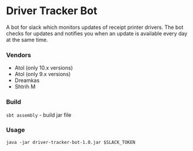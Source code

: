 # Driver Tracker Bot

A bot for slack which monitors updates of receipt printer drivers.
The bot checks for updates and notifies you when an update is available every day at the same time.

### Vendors

- Atol (only 10.x versions)
- Atol (only 9.x versions)
- Dreamkas
- Shtrih M

### Build 

```sbt assembly``` - build jar file

### Usage

```java -jar driver-tracker-bot-1.0.jar $SLACK_TOKEN```
